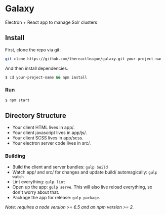 # Galaxy
Electron + React app to manage Solr clusters

## Install

First, clone the repo via git:

```bash
git clone https://github.com/thereactleague/galaxy.git your-project-name
```

And then install dependencies.

```bash
$ cd your-project-name && npm install
```

### Run

```bash
$ npm start
```

## Directory Structure

- Your client HTML lives in app/.
- Your client javascript lives in app/js/.
- Your client SCSS lives in app/scss.
- Your electron server code lives in src/.

### Building

- Build the client and server bundles: `gulp build`
- Watch app/ and src/ for changes and update build/ automagically: `gulp watch`
- Lint everything: `gulp lint`
- Open up the app: `gulp serve`. This will also live reload everything, so don't worry about that.
- Package the app for release: `gulp package`.

*Note: requires a node version >= 6.5 and an npm version >= 2.*
